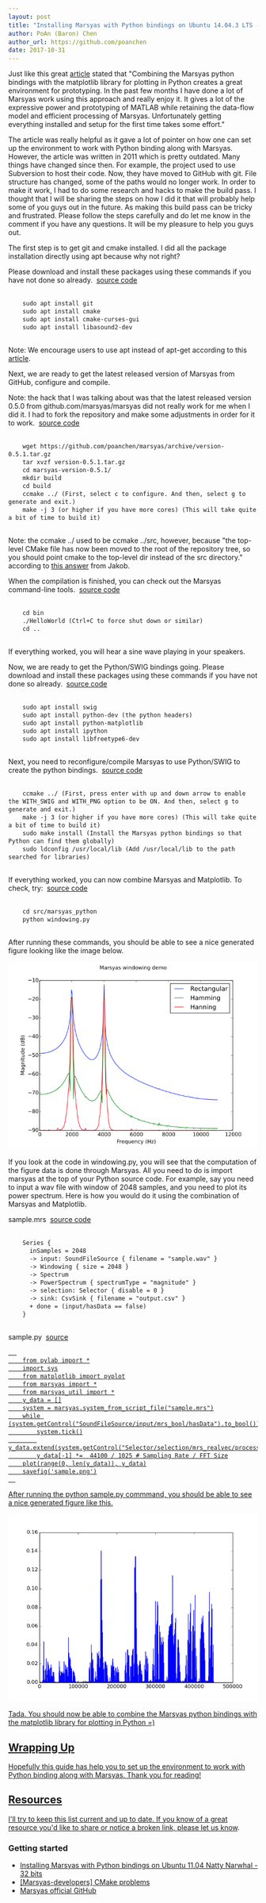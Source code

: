 ```yaml
---
layout: post
title: "Installing Marsyas with Python bindings on Ubuntu 14.04.3 LTS - 64 bits"
author: PoAn (Baron) Chen
author_url: https://github.com/poanchen
date: 2017-10-31
---
```

Just like this great [article](http://marsology.blogspot.ca/2011/09/installing-marsyas-with-python-bindings.html) stated that "Combining the Marsyas python bindings with the matplotlib library for plotting in Python creates a great environment for prototyping. In the past few months I have done a lot of Marsyas work using this approach and really enjoy it. It gives a lot of the expressive power and prototyping of MATLAB while retaining the data-flow model and efficient processing of Marsyas. Unfortunately getting everything installed and setup for the first time takes some effort."

The article was really helpful as it gave a lot of pointer on how one can set up the environment to work with Python binding along with Marsyas. However, the article was written in 2011 which is pretty outdated. Many things have changed since then. For example, the project used to use Subversion to host their code. Now, they have moved to GitHub with git. File structure has changed, some of the paths would no longer work. In order to make it work, I had to do some research and hacks to make the build pass. I thought that I will be sharing the steps on how I did it that will probably help some of you guys out in the future. As making this build pass can be tricky and frustrated. Please follow the steps carefully and do let me know in the comment if you have any questions. It will be my pleasure to help you guys out.

The first step is to get git and cmake installed. I did all the package installation directly using apt because why not right?

Please download and install these packages using these commands if you have not done so already.&nbsp;&nbsp;<a href="https://github.com/poanchen/code-for-blog/blob/master/2017/10/31/Installing-Marsyas-with-Python-bindings-on-Ubuntu-14.04.3-LTS-64-bits/commands.sh" target="_blank">source code</a>
<pre>
  <code class="bash">
    sudo apt install git
    sudo apt install cmake
    sudo apt install cmake-curses-gui
    sudo apt install libasound2-dev
  </code>
</pre>
Note: We encourage users to use apt instead of apt-get according to this [article](https://itsfoss.com/apt-vs-apt-get-difference/).

Next, we are ready to get the latest released version of Marsyas from GitHub, configure and compile.

Note: the hack that I was talking about was that the latest released version 0.5.0 from github.com/marsyas/marsyas did not really work for me when I did it. I had to fork the repository and make some adjustments in order for it to work.&nbsp;&nbsp;<a href="https://github.com/poanchen/code-for-blog/blob/master/2017/10/31/Installing-Marsyas-with-Python-bindings-on-Ubuntu-14.04.3-LTS-64-bits/commands.sh" target="_blank">source code</a>
<pre>
  <code class="bash">
    wget https://github.com/poanchen/marsyas/archive/version-0.5.1.tar.gz
    tar xvzf version-0.5.1.tar.gz
    cd marsyas-version-0.5.1/
    mkdir build
    cd build
    ccmake ../ (First, select c to configure. And then, select g to generate and exit.)
    make -j 3 (or higher if you have more cores) (This will take quite a bit of time to build it)
  </code>
</pre>
Note: the ccmake ../ used to be ccmake ../src, however, because "the top-level CMake file has now been moved to the root of the repository tree, so you should point cmake to the top-level dir instead of the src directory." according to [this answer](https://sourceforge.net/p/marsyas/mailman/message/31374418/?#msg31375866) from Jakob.

When the compilation is finished, you can check out the Marsyas command-line tools.&nbsp;&nbsp;<a href="https://github.com/poanchen/code-for-blog/blob/master/2017/10/31/Installing-Marsyas-with-Python-bindings-on-Ubuntu-14.04.3-LTS-64-bits/commands.sh" target="_blank">source code</a>
<pre>
  <code class="bash">
    cd bin
    ./HelloWorld (Ctrl+C to force shut down or similar)
    cd ..
  </code>
</pre>

If everything worked, you will hear a sine wave playing in your speakers.

Now, we are ready to get the Python/SWIG bindings going. Please download and install these packages using these commands if you have not done so already.&nbsp;&nbsp;<a href="https://github.com/poanchen/code-for-blog/blob/master/2017/10/31/Installing-Marsyas-with-Python-bindings-on-Ubuntu-14.04.3-LTS-64-bits/commands.sh" target="_blank">source code</a>
<pre>
  <code class="bash">
    sudo apt install swig 
    sudo apt install python-dev (the python headers) 
    sudo apt install python-matplotlib 
    sudo apt install ipython
    sudo apt install libfreetype6-dev
  </code>
</pre>

Next, you need to reconfigure/compile Marsyas to use Python/SWIG to create the python bindings.&nbsp;&nbsp;<a href="https://github.com/poanchen/code-for-blog/blob/master/2017/10/31/Installing-Marsyas-with-Python-bindings-on-Ubuntu-14.04.3-LTS-64-bits/commands.sh" target="_blank">source code</a>

<pre>
  <code class="bash">
    ccmake ../ (First, press enter with up and down arrow to enable the WITH_SWIG and WITH_PNG option to be ON. And then, select g to generate and exit.)
    make -j 3 (or higher if you have more cores) (This will take quite a bit of time to build it)
    sudo make install (Install the Marsyas python bindings so that Python can find them globally)
    sudo ldconfig /usr/local/lib (Add /usr/local/lib to the path searched for libraries) 
  </code>
</pre>

If everything worked, you can now combine Marsyas and Matplotlib. To check, try:&nbsp;&nbsp;<a href="https://github.com/poanchen/code-for-blog/blob/master/2017/10/31/Installing-Marsyas-with-Python-bindings-on-Ubuntu-14.04.3-LTS-64-bits/commands.sh" target="_blank">source code</a>

<pre>
  <code class="bash">
    cd src/marsyas_python 
    python windowing.py 
  </code>
</pre>

After running these commands, you should be able to see a nice generated figure looking like the image below. 

<img src="/img/2017/10/31/Installing-Marsyas-with-Python-bindings-on-Ubuntu-14.04.3-LTS-64-bits/windowing.png" alt="Figure of windowing">

If you look at the code in windowing.py, you will see that the computation of the figure data is done through Marsyas. All you need to do is import marsyas at the top of your Python source code. For example, say you need to input a wav file with window of 2048 samples, and you need to plot its power spectrum. Here is how you would do it using the combination of Marsyas and Matplotlib.


sample.mrs&nbsp;&nbsp;<a href="https://github.com/poanchen/code-for-blog/blob/master/2017/10/31/Installing-Marsyas-with-Python-bindings-on-Ubuntu-14.04.3-LTS-64-bits/sample.mrs" target="_blank">source code</a>
<pre>
  <code class="marsyas">
    Series {
      inSamples = 2048
      -> input: SoundFileSource { filename = "sample.wav" }
      -> Windowing { size = 2048 }
      -> Spectrum
      -> PowerSpectrum { spectrumType = "magnitude" }
      -> selection: Selector { disable = 0 }
      -> sink: CsvSink { filename = "output.csv" }
      + done = (input/hasData == false)
    }
  </code>
</pre>

sample.py&nbsp;&nbsp;<a href="https://github.com/poanchen/code-for-blog/blob/master/2017/10/31/Installing-Marsyas-with-Python-bindings-on-Ubuntu-14.04.3-LTS-64-bits/sample.py" target="_blank">source
<pre>
  <code class="marsyas">
    from pylab import *
    import sys
    from matplotlib import pyplot
    from marsyas import *
    from marsyas_util import *
    y_data = []
    system = marsyas.system_from_script_file("sample.mrs")
    while (system.getControl("SoundFileSource/input/mrs_bool/hasData").to_bool()):
        system.tick()
        y_data.extend(system.getControl("Selector/selection/mrs_realvec/processedData").to_realvec())
        y_data[-1] &#42;=  44100 / 1025 # Sampling Rate / FFT Size
    plot(range(0, len(y_data)), y_data)
    savefig('sample.png')
  </code>
</pre>

After running the python sample.py commmand, you should be able to see a nice generated figure like this.

<img src="/img/2017/10/31/Installing-Marsyas-with-Python-bindings-on-Ubuntu-14.04.3-LTS-64-bits/sample.png" alt="Figure of sample">

Tada. You should now be able to combine the Marsyas python bindings with the matplotlib library for plotting in Python =)

## Wrapping Up

Hopefully this guide has help you to set up the environment to work with Python binding along with Marsyas. Thank you for reading!

## Resources

I'll try to keep this list current and up to date. If you know of a great resource you'd like to share or notice a broken link, please [let us know](https://github.com/poanchen/poanchen.github.io/issues).

### Getting started

* [Installing Marsyas with Python bindings on Ubuntu 11.04 Natty Narwhal - 32 bits](http://marsology.blogspot.ca/2011/09/installing-marsyas-with-python-bindings.html)
* [[Marsyas-developers] CMake problems](https://sourceforge.net/p/marsyas/mailman/message/31374418/)
* [Marsyas official GitHub](https://github.com/marsyas/marsyas)